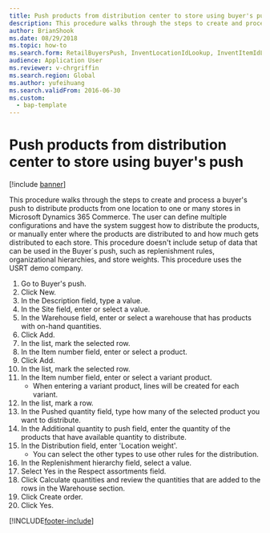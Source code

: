 ```yaml
--- 
title: Push products from distribution center to store using buyer's push
description: This procedure walks through the steps to create and process a buyer's push to distribute products from one location to one or many stores in Microsoft Dynamics 365 Commerce. 
author: BrianShook
ms.date: 08/29/2018
ms.topic: how-to 
ms.search.form: RetailBuyersPush, InventLocationIdLookup, InventItemIdLookupSimple, RetailReplenishmentTreeLookup   
audience: Application User 
ms.reviewer: v-chrgriffin
ms.search.region: Global
ms.author: yufeihuang
ms.search.validFrom: 2016-06-30 
ms.custom: 
  - bap-template
---
```

# Push products from distribution center to store using buyer's push

[!include [banner](../includes/banner.md)]

This procedure walks through the steps to create and process a buyer's push to distribute products from one location to one or many stores in Microsoft Dynamics 365 Commerce. The user can define multiple configurations and have the system suggest how to distribute the products, or manually enter where the products are distributed to and how much gets distributed to each store. This procedure doesn't include setup of data that can be used in the Buyer´s push, such as replenishment rules, organizational hierarchies, and store weights. This procedure uses the USRT demo company.

1. Go to Buyer's push.
2. Click New.
3. In the Description field, type a value.
4. In the Site field, enter or select a value.
5. In the Warehouse field, enter or select a warehouse that has products with on-hand quantities.
6. Click Add.
7. In the list, mark the selected row.
8. In the Item number field, enter or select a product.
9. Click Add.
10. In the list, mark the selected row.
11. In the Item number field, enter or select a variant product.
    * When entering a variant product, lines will be created for each variant.  
12. In the list, mark a row.
13. In the Pushed quantity field, type how many of the selected product you want to distribute.
14. In the Additional quantity to push field, enter the quantity of the products that have available quantity to distribute.
15. In the Distribution field, enter 'Location weight'.
    * You can select the other types to use other rules for the distribution.  
16. In the Replenishment hierarchy field, select a value.
17. Select Yes in the Respect assortments field.
18. Click Calculate quantities and review the quantities that are added to the rows in the Warehouse section.
19. Click Create order.
20. Click Yes.



[!INCLUDE[footer-include](../../includes/footer-banner.md)]
